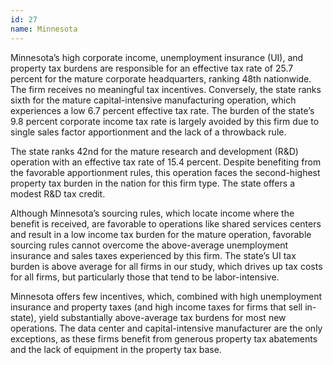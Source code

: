```yaml
---
id: 27 
name: Minnesota
---
```


Minnesota’s high corporate income, unemployment insurance (UI), and property tax burdens are responsible for an effective tax rate of 25.7 percent for the mature corporate headquarters, ranking 48th nationwide. The firm receives no meaningful tax incentives. Conversely, the state ranks sixth for the mature capital-intensive manufacturing operation, which experiences a low 6.7 percent effective tax rate. The burden of the state’s 9.8 percent corporate income tax rate is largely avoided by this firm due to single sales factor apportionment and the lack of a throwback rule.

The state ranks 42nd for the mature research and development (R&D) operation with an effective tax rate of 15.4 percent. Despite benefiting from the favorable apportionment rules, this operation faces the second-highest property tax burden in the nation for this firm type. The state offers a modest R&D tax credit.

Although Minnesota’s sourcing rules, which locate income where the benefit is received, are favorable to operations like shared services centers and result in a low income tax burden for the mature operation, favorable sourcing rules cannot overcome the above-average unemployment insurance and sales taxes experienced by this firm. The state’s UI tax burden is above average for all firms in our study, which drives up tax costs for all firms, but particularly those that tend to be labor-intensive.

Minnesota offers few incentives, which, combined with high unemployment insurance and property taxes (and high income taxes for firms that sell in-state), yield substantially above-average tax burdens for most new operations. The data center and capital-intensive manufacturer are the only exceptions, as these firms benefit from generous property tax abatements and the lack of equipment in the property tax base.